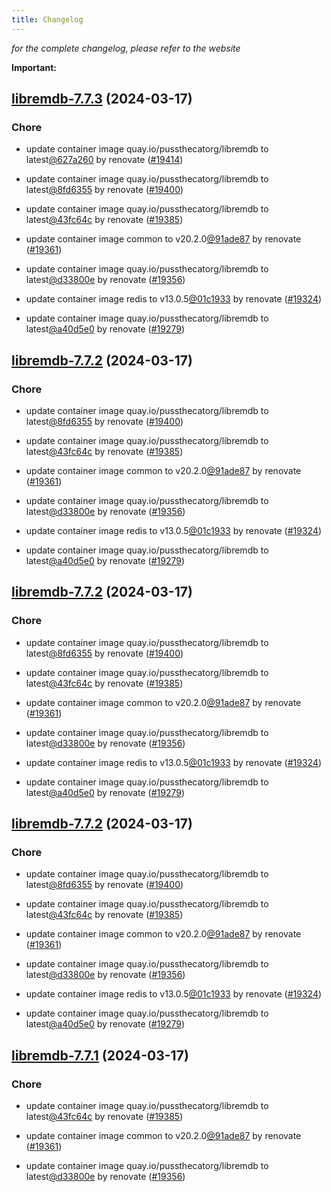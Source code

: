 ```yaml
---
title: Changelog
---
```



*for the complete changelog, please refer to the website*

**Important:**


## [libremdb-7.7.3](https://github.com/truecharts/charts/compare/libremdb-7.6.0...libremdb-7.7.3) (2024-03-17)

### Chore



- update container image quay.io/pussthecatorg/libremdb to latest[@627a260](https://github.com/627a260) by renovate ([#19414](https://github.com/truecharts/charts/issues/19414))

- update container image quay.io/pussthecatorg/libremdb to latest[@8fd6355](https://github.com/8fd6355) by renovate ([#19400](https://github.com/truecharts/charts/issues/19400))

- update container image quay.io/pussthecatorg/libremdb to latest[@43fc64c](https://github.com/43fc64c) by renovate ([#19385](https://github.com/truecharts/charts/issues/19385))

- update container image common to v20.2.0[@91ade87](https://github.com/91ade87) by renovate ([#19361](https://github.com/truecharts/charts/issues/19361))

- update container image quay.io/pussthecatorg/libremdb to latest[@d33800e](https://github.com/d33800e) by renovate ([#19356](https://github.com/truecharts/charts/issues/19356))

- update container image redis to v13.0.5[@01c1933](https://github.com/01c1933) by renovate ([#19324](https://github.com/truecharts/charts/issues/19324))

- update container image quay.io/pussthecatorg/libremdb to latest[@a40d5e0](https://github.com/a40d5e0) by renovate ([#19279](https://github.com/truecharts/charts/issues/19279))


## [libremdb-7.7.2](https://github.com/truecharts/charts/compare/libremdb-7.6.0...libremdb-7.7.2) (2024-03-17)

### Chore



- update container image quay.io/pussthecatorg/libremdb to latest[@8fd6355](https://github.com/8fd6355) by renovate ([#19400](https://github.com/truecharts/charts/issues/19400))

- update container image quay.io/pussthecatorg/libremdb to latest[@43fc64c](https://github.com/43fc64c) by renovate ([#19385](https://github.com/truecharts/charts/issues/19385))

- update container image common to v20.2.0[@91ade87](https://github.com/91ade87) by renovate ([#19361](https://github.com/truecharts/charts/issues/19361))

- update container image quay.io/pussthecatorg/libremdb to latest[@d33800e](https://github.com/d33800e) by renovate ([#19356](https://github.com/truecharts/charts/issues/19356))

- update container image redis to v13.0.5[@01c1933](https://github.com/01c1933) by renovate ([#19324](https://github.com/truecharts/charts/issues/19324))

- update container image quay.io/pussthecatorg/libremdb to latest[@a40d5e0](https://github.com/a40d5e0) by renovate ([#19279](https://github.com/truecharts/charts/issues/19279))


## [libremdb-7.7.2](https://github.com/truecharts/charts/compare/libremdb-7.6.0...libremdb-7.7.2) (2024-03-17)

### Chore



- update container image quay.io/pussthecatorg/libremdb to latest[@8fd6355](https://github.com/8fd6355) by renovate ([#19400](https://github.com/truecharts/charts/issues/19400))

- update container image quay.io/pussthecatorg/libremdb to latest[@43fc64c](https://github.com/43fc64c) by renovate ([#19385](https://github.com/truecharts/charts/issues/19385))

- update container image common to v20.2.0[@91ade87](https://github.com/91ade87) by renovate ([#19361](https://github.com/truecharts/charts/issues/19361))

- update container image quay.io/pussthecatorg/libremdb to latest[@d33800e](https://github.com/d33800e) by renovate ([#19356](https://github.com/truecharts/charts/issues/19356))

- update container image redis to v13.0.5[@01c1933](https://github.com/01c1933) by renovate ([#19324](https://github.com/truecharts/charts/issues/19324))

- update container image quay.io/pussthecatorg/libremdb to latest[@a40d5e0](https://github.com/a40d5e0) by renovate ([#19279](https://github.com/truecharts/charts/issues/19279))


## [libremdb-7.7.2](https://github.com/truecharts/charts/compare/libremdb-7.6.0...libremdb-7.7.2) (2024-03-17)

### Chore



- update container image quay.io/pussthecatorg/libremdb to latest[@8fd6355](https://github.com/8fd6355) by renovate ([#19400](https://github.com/truecharts/charts/issues/19400))

- update container image quay.io/pussthecatorg/libremdb to latest[@43fc64c](https://github.com/43fc64c) by renovate ([#19385](https://github.com/truecharts/charts/issues/19385))

- update container image common to v20.2.0[@91ade87](https://github.com/91ade87) by renovate ([#19361](https://github.com/truecharts/charts/issues/19361))

- update container image quay.io/pussthecatorg/libremdb to latest[@d33800e](https://github.com/d33800e) by renovate ([#19356](https://github.com/truecharts/charts/issues/19356))

- update container image redis to v13.0.5[@01c1933](https://github.com/01c1933) by renovate ([#19324](https://github.com/truecharts/charts/issues/19324))

- update container image quay.io/pussthecatorg/libremdb to latest[@a40d5e0](https://github.com/a40d5e0) by renovate ([#19279](https://github.com/truecharts/charts/issues/19279))


## [libremdb-7.7.1](https://github.com/truecharts/charts/compare/libremdb-7.6.0...libremdb-7.7.1) (2024-03-17)

### Chore



- update container image quay.io/pussthecatorg/libremdb to latest[@43fc64c](https://github.com/43fc64c) by renovate ([#19385](https://github.com/truecharts/charts/issues/19385))

- update container image common to v20.2.0[@91ade87](https://github.com/91ade87) by renovate ([#19361](https://github.com/truecharts/charts/issues/19361))

- update container image quay.io/pussthecatorg/libremdb to latest[@d33800e](https://github.com/d33800e) by renovate ([#19356](https://github.com/truecharts/charts/issues/19356))
